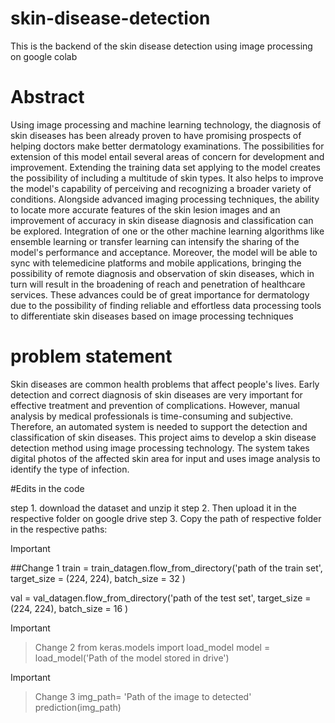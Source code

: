 # skin-disease-detection
This is the backend of the skin disease detection using image processing on google colab

# Abstract
 Using image processing and machine learning technology, the diagnosis of skin diseases has been
 already proven to have promising prospects of helping doctors make better dermatology examinations.
 The possibilities for extension of this model entail several areas of concern for development and
 improvement. Extending the training data set applying to the model creates the possibility of including a
 multitude of skin types. It also helps to improve the model's capability of perceiving and recognizing a
 broader variety of conditions. Alongside advanced imaging processing techniques, the ability to locate
 more accurate features of the skin lesion images and an improvement of accuracy in skin disease
 diagnosis and classification can be explored. Integration of one or the other machine learning algorithms
 like ensemble learning or transfer learning can intensify the sharing of the model's performance and
 acceptance. Moreover, the model will be able to sync with telemedicine platforms and mobile
 applications, bringing the possibility of remote diagnosis and observation of skin diseases, which in turn
 will result in the broadening of reach and penetration of healthcare services. These advances could be of
 great importance for dermatology due to the possibility of finding reliable and effortless data processing
 tools to differentiate skin diseases based on image processing techniques

 # problem statement
  Skin diseases are common health problems that affect people's lives. Early
 detection and correct diagnosis of skin diseases are very important for
 effective treatment and prevention of complications. However, manual
 analysis by medical professionals is time-consuming and subjective.
 Therefore, an automated system is needed to support the detection and
 classification of skin diseases. This project aims to develop a skin disease
 detection method using image processing technology. The system takes
 digital photos of the affected skin area for input and uses image analysis to
 identify the type of infection. 

#Edits in the code

step 1. download the dataset and unzip it
step 2. Then upload it in the respective folder on google drive 
step 3. Copy the path of respective folder in the respective paths:

> [!IMPORTANT]
> ##Change 1
> train = train_datagen.flow_from_directory('path of the train set',
>                                                 target_size = (224, 224),
>                                                 batch_size = 32
>                                         )
>
>val = val_datagen.flow_from_directory('path of the test set',
>                                                target_size = (224, 224),
>                                                 batch_size = 16
>                                      )

                                      
> [!IMPORTANT]

> Change 2
>from keras.models import load_model
>model = load_model('Path  of the model stored in drive')

> [!IMPORTANT]

> Change 3
> img_path= 'Path of the image to detected'
>prediction(img_path)



